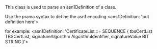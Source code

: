 This class is used to parse an asn1Definition of a class.  

Use the prama syntax to define the asn1 encoding
    <ans1Definition: 'put definition here'>

for example:
	<asn1Definition: 'CertificateList  ::=  SEQUENCE  {
        tbsCertList          TBSCertList,
        signatureAlgorithm   AlgorithmIdentifier,
        signatureValue       BIT STRING  }'>